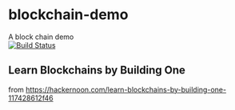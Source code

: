 # blockchain-demo
A block chain demo </br>
[![Build Status](https://travis-ci.org/backslash112/blockchain-demo.svg?branch=master)](https://travis-ci.org/backslash112/blockchain-demo)

## Learn Blockchains by Building One
from https://hackernoon.com/learn-blockchains-by-building-one-117428612f46
